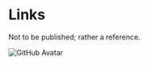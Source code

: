 # Links

Not to be published; rather a reference.

![GitHub Avatar](https://avatars2.githubusercontent.com/u/281985?v=3&s=460)
